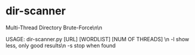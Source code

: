 # dir-scanner
Multi-Thread Directory Brute-Force\n\n

USAGE: dir-scanner.py [URL] [WORDLIST] [NUM OF THREADS] <OPTINS>\n
-l      show less, only good results\n
-s      stop when found

